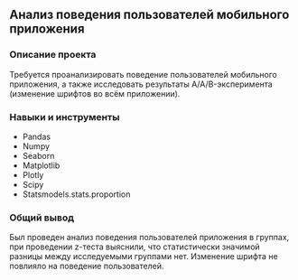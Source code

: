 ## Анализ поведения пользователей мобильного приложения

### Описание проекта
Требуется проанализировать поведение пользователей мобильного приложения, а также исследовать результаты A/A/B-эксперимента (изменение шрифтов во всём приложении).

### Навыки и инструменты
 - Pandas
 - Numpy
 - Seaborn
 - Matplotlib
 - Plotly  
 - Scipy
 - Statsmodels.stats.proportion

### Общий вывод
Был проведен анализ поведения пользователей приложения в группах, при проведении z-теста выяснили, что статистически значимой разницы между исследуемыми группами нет. Изменение шрифта не повлияло на поведение пользователей.


